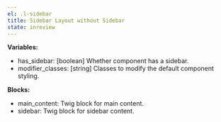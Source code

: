 ```yaml
---
el: .l-sidebar
title: Sidebar Layout without Sidebar
state: inreview
---
```


__Variables:__
* has_sidebar: [boolean] Whether component has a sidebar.
* modifier_classes: [string] Classes to modify the default component styling.

__Blocks:__
* main_content: Twig block for main content.
* sidebar: Twig block for sidebar content.

